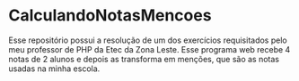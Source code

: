 # CalculandoNotasMencoes
Esse repositório possui a resolução de um dos exercícios requisitados pelo meu professor de PHP da Etec da Zona Leste. Esse programa web recebe 4 notas de 2 alunos e depois as transforma em menções, que são as notas usadas na minha escola.
